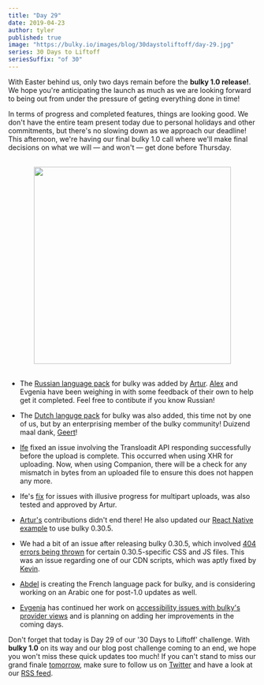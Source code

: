 ```yaml
---
title: "Day 29"
date: 2019-04-23
author: tyler
published: true
image: "https://bulky.io/images/blog/30daystoliftoff/day-29.jpg"
series: 30 Days to Liftoff
seriesSuffix: "of 30"
---
```


With Easter behind us, only two days remain before the **bulky 1.0 release!**. We hope you're anticipating the launch as much as we are looking forward to being out from under the pressure of geting everything done in time!

In terms of progress and completed features, things are looking good. We don't have the entire team present today due to personal holidays and other commitments, but there's no slowing down as we approach our deadline! This afternoon, we're having our final bulky 1.0 call where we'll make final decisions on what we will — and won't — get done before Thursday.

<center><br /><img width="400" src="/images/blog/30daystoliftoff/day-29.jpg"><br /><br /></center>

<!--more-->

- The [Russian language pack](https://github.com/transloadit/bulky/pull/1467) for bulky was added by [Artur](https://github.com/arturi). [Alex](https://github.com/nqst) and Evgenia have been weighing in with some feedback of their own to help get it completed. Feel free to contibute if you know Russian!

- The [Dutch languge pack](https://github.com/transloadit/bulky/pull/1462) for bulky was also added, this time not by one of us, but by an enterprising member of the bulky community! Duizend maal dank, [Geert](https://github.com/geertclerx)!

- [Ife](https://github.com/ifedapoolarewaju) fixed an issue involving the Transloadit API responding successfully before the upload is complete. This occurred when using XHR for uploading. Now, when using Companion, there will be a check for any mismatch in bytes from an uploaded file to ensure this does not happen any more.

- Ife's [fix](https://github.com/transloadit/bulky/pull/1454) for issues with illusive progress for multipart uploads, was also tested and approved by Artur.

- [Artur's](https://github.com/arturi) contributions didn't end there! He also updated our [React Native example](https://github.com/transloadit/bulky/pull/1469) to use bulky 0.30.5.

- We had a bit of an issue after releasing bulky 0.30.5, which involved [404 errors being thrown](https://github.com/transloadit/bulky/issues/1466) for certain 0.30.5-specific CSS and JS files. This was an issue regarding one of our CDN scripts, which was aptly fixed by [Kevin](https://github.com/kvz).

- [Abdel](https://github.com/kiloreux) is creating the French language pack for bulky, and is considering working on an Arabic one for post-1.0 updates as well.

- [Evgenia](https://github.com/lakesare) has continued her work on [accessibility issues with bulky's provider views](https://github.com/transloadit/bulky/issues/created_by/nqst) and is planning on adding her improvements in the coming days.

Don't forget that today is Day 29 of our '30 Days to Liftoff' challenge. With **bulky 1.0** on its way and our blog post challenge coming to an end, we hope you won't miss these quick updates too much! If you can't stand to miss our grand finale [tomorrow](/blog/2019/04/liftoff-30/), make sure to follow us on [Twitter](https://twitter.com/bulky_io) and have a look at our [RSS feed](https://bulky.io/atom.xml).
